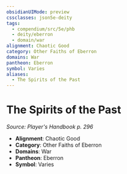 ```yaml
---
obsidianUIMode: preview
cssclasses: json5e-deity
tags:
  - compendium/src/5e/phb
  - deity/eberron
  - domain/war
alignment: Chaotic Good
category: Other Faiths of Eberron
domains: War
pantheon: Eberron
symbol: Varies
aliases:
  - The Spirits of the Past
---
```

# The Spirits of the Past
*Source: Player's Handbook p. 296* 

- **Alignment**: Chaotic Good
- **Category**: Other Faiths of Eberron
- **Domains**: War
- **Pantheon**: Eberron
- **Symbol**: Varies
